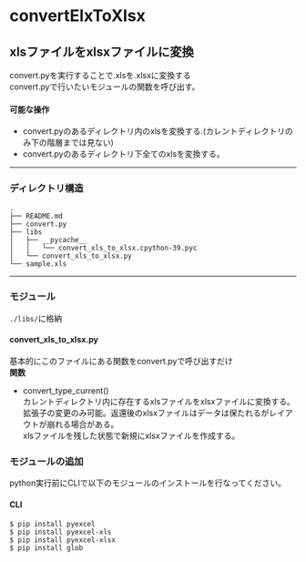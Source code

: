 # convertElxToXlsx
xlsファイルをxlsxファイルに変換
---

convert.pyを実行することで.xlsを.xlsxに変換する  
convert.pyで行いたいモジュールの関数を呼び出す。  
#### 可能な操作  
- convert.pyのあるディレクトリ内のxlsを変換する.(カレントディレクトリのみ下の階層までは見ない)  
- convert.pyのあるディレクトリ下全てのxlsを変換する。  

---

### ディレクトリ構造
```
.  
├── README.md  
├── convert.py  
├── libs  
│   ├── __pycache__  
│   │   └── convert_xls_to_xlsx.cpython-39.pyc  
│   └── convert_xls_to_xlsx.py  
└── sample.xls  
```
---

### モジュール  
```./libs/```に格納


#### convert_xls_to_xlsx.py  
基本的にこのファイルにある関数をconvert.pyで呼び出すだけ  
**関数**  

- convert_type_current()  
カレントディレクトリ内に存在するxlsファイルをxlsxファイルに変換する。  
拡張子の変更のみ可能。返還後のxlsxファイルはデータは保たれるがレイアウトが崩れる場合がある。  
xlsファイルを残した状態で新規にxlsxファイルを作成する。  

### モジュールの追加  
python実行前にCLIで以下のモジュールのインストールを行なってください。  
#### CLI
```
$ pip install pyexcel  
$ pip install pyexcel-xls  
$ pip install pyexcel-xlsx  
$ pip install glob  
```
